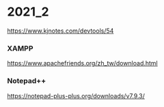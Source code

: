 # 2021_2
https://www.kjnotes.com/devtools/54
### XAMPP
https://www.apachefriends.org/zh_tw/download.html
### Notepad++
https://notepad-plus-plus.org/downloads/v7.9.3/

